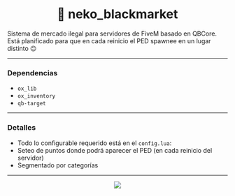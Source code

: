 <h1 align="center">🔫 neko_blackmarket</h1>

Sistema de mercado ilegal para servidores de FiveM basado en QBCore. Está planificado para que en cada reinicio el PED spawnee en un lugar distinto 😉

---

### Dependencias
- `ox_lib`
- `ox_inventory`
- `qb-target`

---

### Detalles
- Todo lo configurable requerido está en el `config.lua`:
 - Seteo de puntos donde podrá aparecer el PED (en cada reinicio del servidor)
 - Segmentado por categorías

---

<p align="center"><img src="https://github.com/imkuroneko/neko_blackmarket/assets/20273059/6f215463-aac9-43cf-867d-313eb3ca2ded"/></p>
